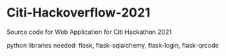# Citi-Hackoverflow-2021

Source code for Web Application for Citi Hackathon 2021

python libraries needed: flask, flask-sqlalchemy, flask-login, flask-qrcode

